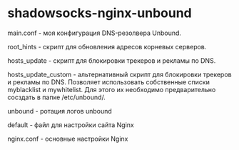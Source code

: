 # shadowsocks-nginx-unbound

main.conf - моя конфигурация DNS-резолвера Unbound.

root_hints - скрипт для обновления адресов корневых серверов.

hosts_update - скрипт для блокировки трекеров и рекламы по DNS.

hosts_update_custom - альтернативный скрипт для блокировки трекеров и рекламы по DNS. Позволяет использовать собственные списки myblacklist и mywhitelist. Для этого их необходимо предварительно сосздать в папке /etc/unbound/.

unbound - ротация логов unbound

default - файл для настройки сайта Nginx

nginx.conf - основные настройки Nginx
